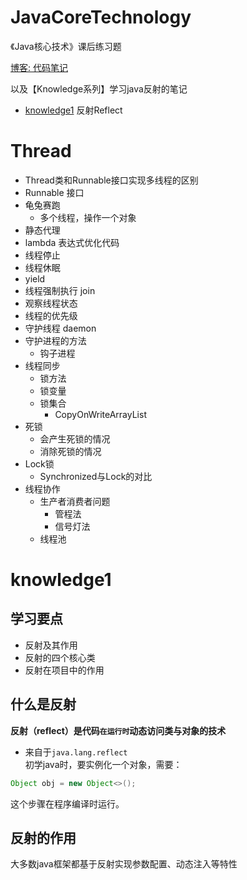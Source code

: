 # JavaCoreTechnology

《Java核心技术》课后练习题

[博客: 代码笔记](https://lijinhao.site/2021/12/21/Java%E5%A4%9A%E7%BA%BF%E7%A8%8B/)

以及【Knowledge系列】学习java反射的笔记
- [knowledge1](#knowledge1) 反射Reflect
# Thread
- Thread类和Runnable接口实现多线程的区别
- Runnable 接口
- 龟兔赛跑 
  - 多个线程，操作一个对象
- 静态代理
- lambda 表达式优化代码
- 线程停止
- 线程休眠
- yield
- 线程强制执行 join 
- 观察线程状态
- 线程的优先级
- 守护线程 daemon
- 守护进程的方法
  - 钩子进程
- 线程同步
  - 锁方法
  - 锁变量
  - 锁集合
    - CopyOnWriteArrayList
- 死锁
  - 会产生死锁的情况
  - 消除死锁的情况
- Lock锁
  - Synchronized与Lock的对比
- 线程协作
  - 生产者消费者问题
    - 管程法
    - 信号灯法
  - 线程池


# knowledge1
## 学习要点
- 反射及其作用
- 反射的四个核心类
- 反射在项目中的作用

## 什么是反射
**反射（reflect）是代码`在运行时`动态访问类与对象的技术**
- 来自于`java.lang.reflect`  
  初学java时，要实例化一个对象，需要：
```java
Object obj = new Object<>();
```
这个步骤在程序编译时运行。

## 反射的作用
大多数java框架都基于反射实现参数配置、动态注入等特性
